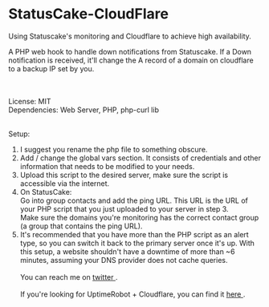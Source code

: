 StatusCake-CloudFlare
=====================

Using Statuscake's monitoring and Cloudflare to achieve high availability.

A PHP web hook to handle down notifications from Statuscake. If a Down notification is received, it'll change the A record of a domain on cloudflare to a backup IP set by you.

<br><br>
License: MIT<br>
Dependencies: Web Server, PHP, php-curl lib
<br><br>

Setup: <br>
1. I suggest you rename the php file to something obscure. <br>
2. Add / change the global vars section. It consists of credentials and other information that needs to be modified to your needs. <br>
3. Upload this script to the desired server, make sure the script is accessible via the internet. <br>
4. On StatusCake: <br>
	Go into group contacts and add the ping URL. This URL is the URL of your PHP script that you just uploaded to your server in step 3.<br>
	Make sure the domains you're monitoring has the correct contact group (a group that contains the ping URL).
5. It's recommended that you have more than the PHP script as an alert type, so you can switch it back to the primary server once it's up. With this setup, a website shouldn't have a downtime of more than ~6 minutes, assuming your DNS provider does not cache queries.
<br><br>
You can reach me on <a href="http://twitter.com/blackdotsh/"> twitter </a>.
<br><br>
If you're looking for UptimeRobot + Cloudflare, you can find it <a href="https://github.com/blackdotsh/UptimeFlare"> here </a>.

